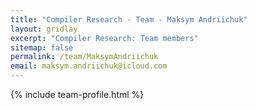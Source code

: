 ```yaml
---
title: "Compiler Research - Team - Maksym Andriichuk"
layout: gridlay
excerpt: "Compiler Research: Team members"
sitemap: false
permalink: /team/MaksymAndriichuk
email: maksym.andriichuk@icloud.com
---
```


{% include team-profile.html %}
